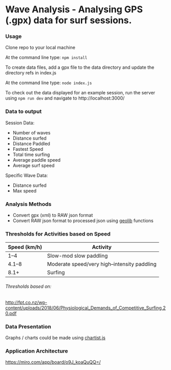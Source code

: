 # Wave Analysis - Analysing GPS (.gpx) data for surf sessions.

### Usage
Clone repo to your local machine

At the command line type: `npm install` 

To create data files, add a gpx file to the data directory and update the directory refs in index.js 

At the command line type: `node index.js`

To check out the data displayed for an example session, run the server using `npm run dev` and navigate to http://localhost:3000/

### Data to output
Session Data:
 - Number of waves
 - Distance surfed
 - Distance Paddled
 - Fastest Speed
 - Total time surfing
 - Average paddle speed
 - Average surf speed

Specific Wave Data:
- Distance surfed
- Max speed

### Analysis Methods

- Convert gpx (xml) to RAW json format 
- Convert RAW json format to processed json using [geolib](https://www.npmjs.com/package/geolib) functions

### Thresholds for Activities based on Speed
| Speed (km/h) | Activity |
| ------------- | ------------- |
| 1–4 | Slow-mod slow paddling |
| 4.1–8 | Moderate speed/very high–intensity paddling |
| 8.1+ | Surfing |

###### Thresholds based on:
http://fpt.co.nz/wp-content/uploads/2018/06/Physiological_Demands_of_Competitive_Surfing.20.pdf


### Data Presentation

Graphs / charts could be made using [chartist.js](https://www.npmjs.com/package/react-chartist)

### Application Architecture
https://miro.com/app/board/o9J_koaQuQQ=/
